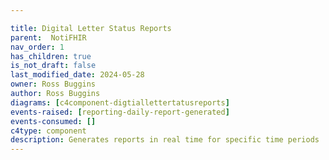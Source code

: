 ```yaml
---

title: Digital Letter Status Reports
parent:  NotiFHIR
nav_order: 1
has_children: true
is_not_draft: false
last_modified_date: 2024-05-28
owner: Ross Buggins
author: Ross Buggins
diagrams: [c4component-digtiallettertatusreports]
events-raised: [reporting-daily-report-generated]
events-consumed: []
c4type: component
description: Generates reports in real time for specific time periods
---
```

